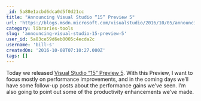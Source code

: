 ```yaml
---
_id: 5a88e1acbd6dca0d5f0d21cc
title: "Announcing Visual Studio “15” Preview 5"
url: 'https://blogs.msdn.microsoft.com/visualstudio/2016/10/05/announcing-visual-studio-15-preview-5/'
category: libraries-tools
slug: 'announcing-visual-studio-15-preview-5'
user_id: 5a83ce59d6eb0005c4ecda2c
username: 'bill-s'
createdOn: '2016-10-08T07:10:27.000Z'
tags: []
---
```


Today we released <a href="https://www.visualstudio.com/visual-studio-pre-release-downloads/">Visual Studio “15” Preview 5</a>. With this Preview, I want to focus mostly on performance improvements, and in the coming days we’ll have some follow-up posts about the performance gains we’ve seen. I’m also going to point out some of the productivity enhancements we’ve made.

